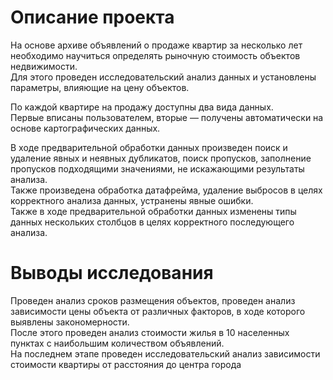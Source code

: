 # Описание проекта  
На основе архиве объявлений о продаже квартир за несколько лет необходимо научиться определять рыночную стоимость объектов недвижимости.  
Для этого проведен исследовательский анализ данных и установлены параметры, влияющие на цену объектов.  

По каждой квартире на продажу доступны два вида данных.  
Первые вписаны пользователем, вторые — получены автоматически на основе картографических данных.  

В ходе предварительной обработки данных произведен поиск и удаление явных и неявных дубликатов, поиск пропусков, заполнение пропусков подходящими значениями, не искажающими результаты анализа.  
Также произведена обработка датафрейма, удаление выбросов в целях корректного анализа данных, устранены явные ошибки.  
Также в ходе предварительной обработки данных изменены типы данных нескольких столбцов в целях корректного последующего анализа.   

# Выводы исследования
Проведен анализ сроков размещения объектов, проведен анализ зависимости цены объекта от различных факторов, в ходе которого выявлены  закономерности.  
После этого проведен анализ стоимости жилья в 10 населенных пунктах с наибольшим количеством объявлений.  
На последнем этапе проведен исследовательский анализ зависимости стоимости квартиры от расстояния до центра города


